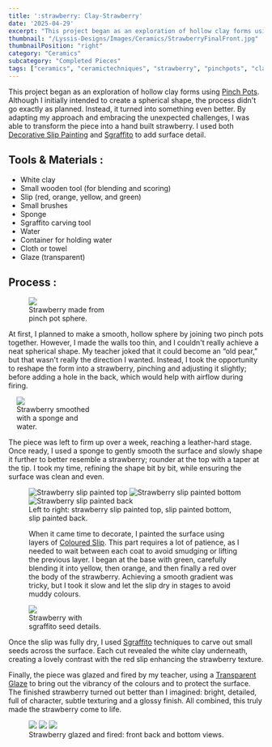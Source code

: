 ```yaml
---
title: ':strawberry: Clay-Strawberry'
date: '2025-04-29'
excerpt: "This project began as an exploration of hollow clay forms using Pinch Pots..."
thumbnail: "/Lyssis-Designs/Images/Ceramics/StrawberryFinalFront.jpg"
thumbnailPosition: "right"
category: "Ceramics"
subcategory: "Completed Pieces"
tags: ["ceramics", "ceramictechniques", "strawberry", "pinchpots", "claysphere", "claystrawberry", "clay", "sgraffito", "slip", "clayslip", "slipdecorating", "glaze", "glazingclay"]
---
```


This project began as an exploration of hollow clay forms using [Pinch Pots](#/blog/Ceramics/Ceramics-Techniques/Making-a-Hollow-Sphere-with-Pinch-Pots). Although I initially intended to create a spherical shape, the process didn't go exactly as planned. Instead, it turned into something even better. By adapting my approach and embracing the unexpected challenges, I was able to transform the piece into a hand built strawberry. I used both [Decorative Slip Painting](#/blog/Ceramics/Ceramics-Techniques/Slip-Decorating-Clay) and [Sgraffito](#/blog/Ceramics/Ceramics-Techniques/Sgraffito) to add surface detail.

## Tools & Materials :
- White clay
- Small wooden tool (for blending and scoring)
- Slip (red, orange, yellow, and green)
- Small brushes
- Sponge
- Sgraffito carving tool
- Water
- Container for holding water
- Cloth or towel
- Glaze (transparent)

## Process :

<div class="clearfix">
<figure class="flex-left" style="width: 10rem;">
    <img src="/Lyssis-Designs/Images/Ceramics/StrawberryPinchPot.jpg">
    <figcaption>Strawberry made from pinch pot sphere.</figcaption>
</figure>

At first, I planned to make a smooth, hollow sphere by joining two pinch pots together. However, I made the walls too thin, and I couldn't really achieve a neat spherical shape. My teacher joked that it could become an “old pear,” but that wasn't really the direction I wanted. Instead, I took the opportunity to reshape the form into a strawberry, pinching and adjusting it slightly; before adding a hole in the back, which would help with airflow during firing.

<figure class="flex-right" style="max-width: 10rem; margin-left: 1rem;">
  <img src="/Lyssis-Designs/Images/Ceramics/StrawberrySmoothed.jpg">
  <figcaption>Strawberry smoothed with a sponge and water.</figcaption>
</figure>

<div class=text-flow>
The piece was left to firm up over a week, reaching a leather-hard stage. Once ready, I used a sponge to gently smooth the surface and slowly shape it further to better resemble a strawberry; rounder at the top with a taper at the tip. I took my time, refining the shape bit by bit, while ensuring the surface was clean and even.
</div>
</div>

<div class="clearfix">
<figure class="side-by-side-3">
  <img src="/Lyssis-Designs/Images/Ceramics/StrawberrySlip1.jpg"
       alt="Strawberry slip painted top">
  <img src="/Lyssis-Designs/Images/Ceramics/StrawberrySlip2.jpg"
       alt="Strawberry slip painted bottom">
  <img src="/Lyssis-Designs/Images/Ceramics/StrawberrySlip3.jpg"
       alt="Strawberry slip painted back">
  <figcaption>Left to right: strawberry slip painted top, slip painted bottom, slip painted back.</figcaption>

When it came time to decorate, I painted the surface using layers of [Coloured Slip](#/blog/Ceramics/Ceramics-Techniques/Slip-Decorating-Clay). This part requires a lot of patience, as I needed to wait between each coat to avoid smudging or lifting the previous layer. I began at the base with green, carefully blending it into yellow, then orange, and then finally a red over the body of the strawberry. Achieving a smooth gradient was tricky, but I took it slow and let the slip dry in stages to avoid muddy colours.
</div>

<div class="clearfix">
<figure class="flex-left" style="width: 10rem;">
    <img src="/Lyssis-Designs/Images/Ceramics/StrawberrySgraffito.jpg">
    <figcaption>Strawberry with sgraffito seed details.</figcaption>
</figure>

Once the slip was fully dry, I used [Sgraffito](#/blog/Ceramics/Ceramics-Techniques/Sgraffito) techniques to carve out small seeds across the surface. Each cut revealed the white clay underneath, creating a lovely contrast with the red slip enhancing the strawberry texture.
</div>

Finally, the piece was glazed and fired by my teacher, using a [Transparent Glaze](#/blog/Ceramics/Ceramics-Techniques/Glazing-Clay) to bring out the vibrancy of the colours and to protect the surface. The finished strawberry turned out better than I imagined: bright, detailed, full of character, subtle texturing and a glossy finish. All combined, this truly made the strawberry come to life.

<div class="clearfix">
<figure class="side-by-side-3">
  <img src="/Lyssis-Designs/Images/Ceramics/StrawberryFinalFront.jpg">
  <img src="/Lyssis-Designs/Images/Ceramics/StrawberryFinalBack.jpg">
  <img src="/Lyssis-Designs/Images/Ceramics/StrawberryFinalBottom.jpg">
  <figcaption>Strawberry glazed and fired: front back and bottom views.</figcaption>
</div>